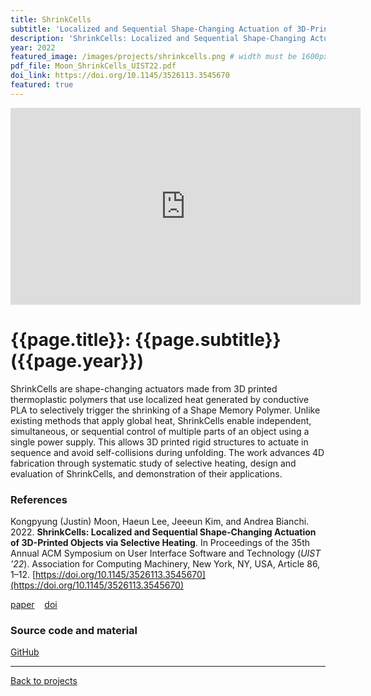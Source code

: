 ```yaml
---
title: ShrinkCells
subtitle: 'Localized and Sequential Shape-Changing Actuation of 3D-Printed Objects via Selective Heating'
description: 'ShrinkCells: Localized and Sequential Shape-Changing Actuation of 3D-Printed Objects via Selective Heating'
year: 2022
featured_image: /images/projects/shrinkcells.png # width must be 1600px
pdf_file: Moon_ShrinkCells_UIST22.pdf
doi_link: https://doi.org/10.1145/3526113.3545670
featured: true
---
```


<iframe width="560" height="315" src="https://www.youtube.com/embed/ClXQZmgX3Yo" frameborder="0" allow="accelerometer; autoplay; encrypted-media; gyroscope; picture-in-picture" allowfullscreen></iframe>

<!-- DO NOT CHANGE MANUALLY -->

# {{page.title}}: {{page.subtitle}} ({{page.year}})

ShrinkCells are shape-changing actuators made from 3D printed thermoplastic polymers that use localized heat generated by conductive PLA to selectively trigger the shrinking of a Shape Memory Polymer. Unlike existing methods that apply global heat, ShrinkCells enable independent, simultaneous, or sequential control of multiple parts of an object using a single power supply. This allows 3D printed rigid structures to actuate in sequence and avoid self-collisions during unfolding. The work advances 4D fabrication through systematic study of selective heating, design and evaluation of ShrinkCells, and demonstration of their applications.

### References

Kongpyung (Justin) Moon, Haeun Lee, Jeeeun Kim, and Andrea Bianchi. 2022. **ShrinkCells: Localized and Sequential Shape-Changing Actuation of 3D-Printed Objects via Selective Heating**. In Proceedings of the 35th Annual ACM Symposium on User Interface Software and Technology (_UIST '22_). Association for Computing Machinery, New York, NY, USA, Article 86, 1–12. [https://doi.org/10.1145/3526113.3545670](https://doi.org/10.1145/3526113.3545670)

<!-- DO NOT CHANGE MANUALLY -->

<a href="{{ site.url }}/files/{{ page.year }}/{{ page.pdf_file }}" target="_blank">paper</a>&nbsp;&nbsp;&nbsp;
<a href="{{ page.doi_link }}" target="_blank">doi</a>

### Source code and material

[GitHub](https://github.com/makinteractlab/ShrinkCells)

---

<a href="/index.html" class="button button--large">Back to projects</a>
